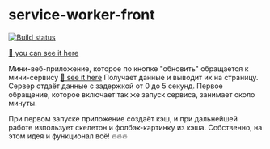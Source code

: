 # service-worker-front

[![Build status](https://ci.appveyor.com/api/projects/status/1kot5r8l3n0tlw2o?svg=true)](https://ci.appveyor.com/project/EvgeniyLyapunov/service-worker-front)

[👀 you can see it here](https://evgeniylyapunov.github.io/service-worker-front/)

Мини-веб-приложение, которое по кнопке "обновить" обращается к мини-сервису [👀 see it here](https://github.com/EvgeniyLyapunov/servise-worker-back)
Получает данные и выводит их на страницу. Сервер отдаёт данные с задержкой от 0 до 5 секунд. Первое обращение, которое включает так же запуск сервиса, занимает около минуты.

При первом запуске приложение создаёт кэш, и при дальнейшей работе изпользует скелетон и фолбэк-картинку из кэша.
Собственно, на этом идея и функционал всё! 🔥🔥🔥
